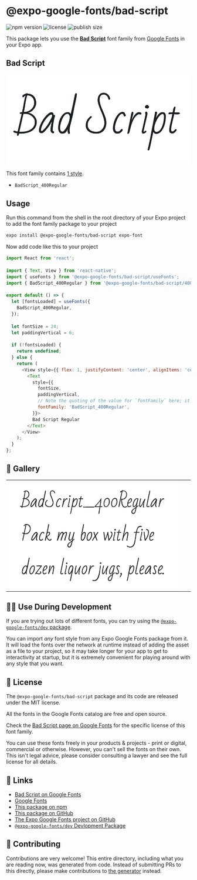 # @expo-google-fonts/bad-script

![npm version](https://flat.badgen.net/npm/v/@expo-google-fonts/bad-script)
![license](https://flat.badgen.net/github/license/expo/google-fonts)
![publish size](https://flat.badgen.net/packagephobia/install/@expo-google-fonts/bad-script)

This package lets you use the [**Bad Script**](https://fonts.google.com/specimen/Bad+Script) font family from [Google Fonts](https://fonts.google.com/) in your Expo app.

## Bad Script

![Bad Script](./font-family.png)

This font family contains [1 style](#-gallery).

- `BadScript_400Regular`

## Usage

Run this command from the shell in the root directory of your Expo project to add the font family package to your project
```sh
expo install @expo-google-fonts/bad-script expo-font
```

Now add code like this to your project
```js
import React from 'react';

import { Text, View } from 'react-native';
import { useFonts } from '@expo-google-fonts/bad-script/useFonts';
import { BadScript_400Regular } from '@expo-google-fonts/bad-script/400Regular';

export default () => {
  let [fontsLoaded] = useFonts({
    BadScript_400Regular,
  });

  let fontSize = 24;
  let paddingVertical = 6;

  if (!fontsLoaded) {
    return undefined;
  } else {
    return (
      <View style={{ flex: 1, justifyContent: 'center', alignItems: 'center' }}>
        <Text
          style={{
            fontSize,
            paddingVertical,
            // Note the quoting of the value for `fontFamily` here; it expects a string!
            fontFamily: 'BadScript_400Regular',
          }}>
          Bad Script Regular
        </Text>
      </View>
    );
  }
};

```

## 🔡 Gallery


||||
|-|-|-|
|![BadScript_400Regular](./BadScript_400Regular.ttf.png)||||


## 👩‍💻 Use During Development

If you are trying out lots of different fonts, you can try using the [`@expo-google-fonts/dev` package](https://github.com/expo/google-fonts/tree/master/font-packages/dev#readme).

You can import *any* font style from any Expo Google Fonts package from it. It will load the fonts
over the network at runtime instead of adding the asset as a file to your project, so it may take longer
for your app to get to interactivity at startup, but it is extremely convenient
for playing around with any style that you want.

## 📖 License

The `@expo-google-fonts/bad-script` package and its code are released under the MIT license.

All the fonts in the Google Fonts catalog are free and open source.

Check the [Bad Script page on Google Fonts](https://fonts.google.com/specimen/Bad+Script) for the specific license of this font family.

You can use these fonts freely in your products & projects - print or digital, commercial or otherwise. However, you can't sell the fonts on their own. This isn't legal advice, please consider consulting a lawyer and see the full license for all details.

## 🔗 Links

- [Bad Script on Google Fonts](https://fonts.google.com/specimen/Bad+Script)
- [Google Fonts](https://fonts.google.com/)
- [This package on npm](https://www.npmjs.com/package/@expo-google-fonts/bad-script)
- [This package on GitHub](https://github.com/expo/google-fonts/tree/master/font-packages/bad-script)
- [The Expo Google Fonts project on GitHub](https://github.com/expo/google-fonts)
- [`@expo-google-fonts/dev` Devlopment Package](https://github.com/expo/google-fonts/tree/master/font-packages/dev)

## 🤝 Contributing

Contributions are very welcome! This entire directory, including what you are reading now, was generated from code. Instead of submitting PRs to this directly, please make contributions to [the generator](https://github.com/expo/google-fonts/tree/master/packages/generator) instead.
